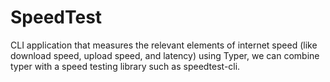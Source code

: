 # SpeedTest
CLI application that measures the relevant elements of internet speed (like download speed, upload speed, and latency) using Typer, we can combine typer with a speed testing library such as speedtest-cli.
